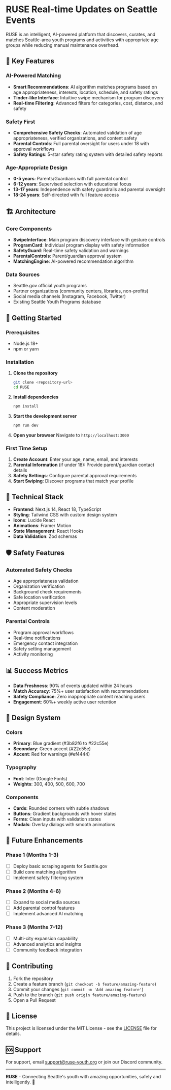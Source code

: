 # RUSE Real-time Updates on Seattle Events

RUSE is an intelligent, AI-powered platform that discovers, curates, and matches Seattle-area youth programs and activities with appropriate age groups while reducing manual maintenance overhead.

## 🎯 Key Features

### AI-Powered Matching
- **Smart Recommendations**: AI algorithm matches programs based on age appropriateness, interests, location, schedule, and safety ratings
- **Tinder-like Interface**: Intuitive swipe mechanism for program discovery
- **Real-time Filtering**: Advanced filters for categories, cost, distance, and safety

### Safety First
- **Comprehensive Safety Checks**: Automated validation of age appropriateness, verified organizations, and content safety
- **Parental Controls**: Full parental oversight for users under 18 with approval workflows
- **Safety Ratings**: 5-star safety rating system with detailed safety reports

### Age-Appropriate Design
- **0-5 years**: Parents/Guardians with full parental control
- **6-12 years**: Supervised selection with educational focus
- **13-17 years**: Independence with safety guardrails and parental oversight
- **18-24 years**: Self-directed with full feature access

## 🏗️ Architecture

### Core Components
- **SwipeInterface**: Main program discovery interface with gesture controls
- **ProgramCard**: Individual program display with safety information
- **SafetyGuard**: Real-time safety validation and warnings
- **ParentalControls**: Parent/guardian approval system
- **MatchingEngine**: AI-powered recommendation algorithm

### Data Sources
- Seattle.gov official youth programs
- Partner organizations (community centers, libraries, non-profits)
- Social media channels (Instagram, Facebook, Twitter)
- Existing Seattle Youth Programs database

## 🚀 Getting Started

### Prerequisites
- Node.js 18+ 
- npm or yarn

### Installation

1. **Clone the repository**
   ```bash
   git clone <repository-url>
   cd RUSE
   ```

2. **Install dependencies**
   ```bash
   npm install
   ```

3. **Start the development server**
   ```bash
   npm run dev
   ```

4. **Open your browser**
   Navigate to `http://localhost:3000`

### First Time Setup

1. **Create Account**: Enter your age, name, email, and interests
2. **Parental Information** (if under 18): Provide parent/guardian contact details
3. **Safety Settings**: Configure parental approval requirements
4. **Start Swiping**: Discover programs that match your profile

## 🔧 Technical Stack

- **Frontend**: Next.js 14, React 18, TypeScript
- **Styling**: Tailwind CSS with custom design system
- **Icons**: Lucide React
- **Animations**: Framer Motion
- **State Management**: React Hooks
- **Data Validation**: Zod schemas

## 🛡️ Safety Features

### Automated Safety Checks
- Age appropriateness validation
- Organization verification
- Background check requirements
- Safe location verification
- Appropriate supervision levels
- Content moderation

### Parental Controls
- Program approval workflows
- Real-time notifications
- Emergency contact integration
- Safety setting management
- Activity monitoring

## 📊 Success Metrics

- **Data Freshness**: 90% of events updated within 24 hours
- **Match Accuracy**: 75%+ user satisfaction with recommendations
- **Safety Compliance**: Zero inappropriate content reaching users
- **Engagement**: 60%+ weekly active user retention

## 🎨 Design System

### Colors
- **Primary**: Blue gradient (#3b82f6 to #22c55e)
- **Secondary**: Green accent (#22c55e)
- **Accent**: Red for warnings (#ef4444)

### Typography
- **Font**: Inter (Google Fonts)
- **Weights**: 300, 400, 500, 600, 700

### Components
- **Cards**: Rounded corners with subtle shadows
- **Buttons**: Gradient backgrounds with hover states
- **Forms**: Clean inputs with validation states
- **Modals**: Overlay dialogs with smooth animations

## 🔮 Future Enhancements

### Phase 1 (Months 1-3)
- [ ] Deploy basic scraping agents for Seattle.gov
- [ ] Build core matching algorithm
- [ ] Implement safety filtering system

### Phase 2 (Months 4-6)
- [ ] Expand to social media sources
- [ ] Add parental control features
- [ ] Implement advanced AI matching

### Phase 3 (Months 7-12)
- [ ] Multi-city expansion capability
- [ ] Advanced analytics and insights
- [ ] Community feedback integration

## 🤝 Contributing

1. Fork the repository
2. Create a feature branch (`git checkout -b feature/amazing-feature`)
3. Commit your changes (`git commit -m 'Add amazing feature'`)
4. Push to the branch (`git push origin feature/amazing-feature`)
5. Open a Pull Request

## 📝 License

This project is licensed under the MIT License - see the [LICENSE](LICENSE) file for details.

## 🆘 Support

For support, email support@ruse-youth.org or join our Discord community.

---

**RUSE** - Connecting Seattle's youth with amazing opportunities, safely and intelligently. 🚀

